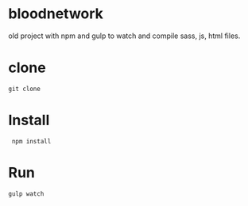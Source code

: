 # bloodnetwork
old project with npm and gulp to watch and compile sass, js, html files.

# clone
```git clone ```

# Install
``` npm install```

# Run
``` gulp watch ```
